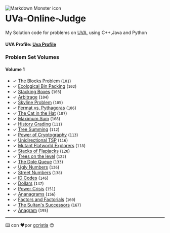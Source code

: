 <img src="https://uhunt.onlinejudge.org/images/uva.png" alt="Markdown Monster icon" style="float: left; margin-right:10px;margin-top:15px" />

# UVa-Online-Judge
My Solution code for problems on [UVA](https://onlinejudge.org/), using C++,Java and Python

<h4>UVA Profile:  <a href="https://uhunt.onlinejudge.org/id/1210764">Uva Profile</a></h4> 

### Problem Set Volumes

#### Volume 1

* ✓ [The Blocks Problem][101] (`101`)
* ✓ [Ecological Bin Packing][102] (`102`)  
* ✓ [Stacking Boxes][103] (`103`)
* ✓ [Arbitrage][104] (`104`)
* ✓ [Skyline Problem][105] (`105`)
* ✓ [Fermat vs. Pythagoras][106] (`106`)
* ✓ [The Cat in the Hat][107] (`107`)
* ✓ [Maximum Sum][108] (`108`)
* ✓ [History Grading][111] (`111`)
* ✓ [Tree Summing][112] (`112`)
* ✓ [Power of Cryptography][113] (`113`)
* ✓ [Unidirectional TSP][116] (`116`)
* ✓ [Mutant Flatworld Explorers][118] (`118`)
* ✓ [Stacks of Flapjacks][120] (`120`)
* ✓ [Trees on the level][122] (`122`)
* ✓ [The Dole Queue][133] (`133`)
* ✓ [Ugly Numbers][136] (`136`)   
* ✓ [Street Numbers][138] (`138`)
* ✓ [ID Codes][146] (`146`)     
* ✓ [Dollars][105] (`147`)
* ✓ [Power Crisis][151] (`151`)      
* ✓ [Ananagrams][156] (`156`)
* ✓ [Factors and Factorials][160] (`160`)     
* ✓ [The Sultan's Successors][167] (`167`)    
* ✓ [Anagram][195] (`195`)      

---
⌨️ con ❤️por [gcristia](https://github.com/gcristia) 😊

[1]: http://uva.onlinejudge.org
[infoSE]: http://uva.onlinejudge.org/index.php?option=com_content&task=view&id=21
[101]: http://uva.onlinejudge.org/external/1/101.html
[102]: http://uva.onlinejudge.org/external/1/102.html
[103]: http://uva.onlinejudge.org/external/1/103.html 
[104]: http://uva.onlinejudge.org/external/1/104.html 
[105]: http://uva.onlinejudge.org/external/1/105.html 
[106]: http://uva.onlinejudge.org/external/1/106.html 
[107]: http://uva.onlinejudge.org/external/1/107.html 
[108]: http://uva.onlinejudge.org/external/1/108.html 
[111]: http://uva.onlinejudge.org/external/1/111.html 
[112]: http://uva.onlinejudge.org/external/1/112.html 
[113]: http://uva.onlinejudge.org/external/1/113.html 
[116]: http://uva.onlinejudge.org/external/1/116.html 
[118]: http://uva.onlinejudge.org/external/1/118.html 
[120]: http://uva.onlinejudge.org/external/1/120.html 
[122]: http://uva.onlinejudge.org/external/1/122.html 
[133]: http://uva.onlinejudge.org/external/1/133.html 
[136]: http://uva.onlinejudge.org/external/1/136.html 
[138]: http://uva.onlinejudge.org/external/1/138.html 
[146]: http://uva.onlinejudge.org/external/1/146.html 
[147]: http://uva.onlinejudge.org/external/1/147.html 
[151]: http://uva.onlinejudge.org/external/1/151.html 
[156]: http://uva.onlinejudge.org/external/1/156.html 
[160]: http://uva.onlinejudge.org/external/1/160.html 
[167]: http://uva.onlinejudge.org/external/1/167.html 
[195]: http://uva.onlinejudge.org/external/1/195.html 